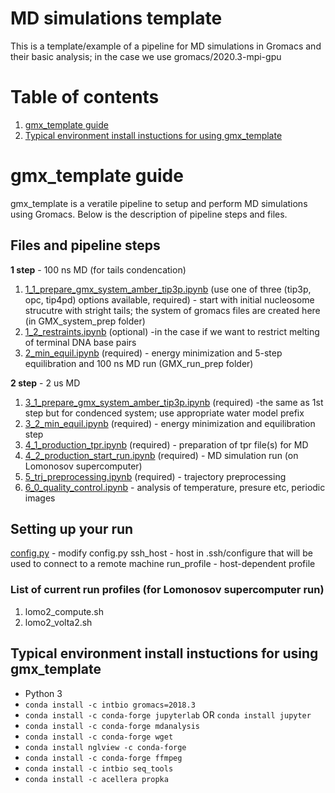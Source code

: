 # MD simulations template
This is a template/example of a pipeline for MD simulations in Gromacs and their basic analysis; in the case we use gromacs/2020.3-mpi-gpu

# Table of contents
1. [gmx_template guide](guide)
3. [Typical environment install instuctions for using gmx_template](#envinstall)


# gmx_template guide <a name="guide"></a>
gmx_template is a veratile pipeline to setup and perform MD simulations using Gromacs. Below is the description of pipeline steps and files.

## Files and pipeline steps

**1 step** - 100 ns MD (for tails condencation)
1. [1_1_prepare_gmx_system_amber_tip3p.ipynb](1_1_prepare_gmx_system_amber_tip3p.ipynb) (use one of three (tip3p, opc, tip4pd) options available, required) - start with initial nucleosome strucutre with stright tails; the system of gromacs files are created here (in GMX_system_prep folder) 
2. [1_2_restraints.ipynb](1_2_restraints.ipynb) (optional) -in the case if we want to restrict melting of terminal DNA base pairs  
3. [2_min_equil.ipynb](2_min_equil.ipynb) (required) - energy minimization and 5-step equilibration and 100 ns MD run (GMX_run_prep folder) 

**2 step** - 2 us MD 
1. [3_1_prepare_gmx_system_amber_tip3p.ipynb](3_1_prepare_gmx_system_amber_tip3p.ipynb) (required) -the same as 1st step but for condenced system; use appropriate water model prefix 
2. [3_2_min_equil.ipynb](3_2_min_equil.ipynb) (required) -  energy minimization and equilibration step 
3. [4_1_production_tpr.ipynb](4_1_production_tpr.ipynb) (required) - preparation of tpr file(s) for MD 
4. [4_2_production_start_run.ipynb](4_2_production_start_run.ipynb) (required) - MD simulation run (on Lomonosov supercomputer)
5. [5_trj_preprocessing.ipynb](5_trj_preprocessing.ipynb) (required) - trajectory preprocessing 
6. [6_0_quality_control.ipynb](6_0_quality_control.ipynb) - analysis of temperature, presure etc, periodic images 

## Setting up your run
[config.py](config.py) - modify config.py 
ssh_host - host in .ssh/configure that will be used to connect to a remote machine
run_profile - host-dependent profile 

### List of current run profiles (for Lomonosov supercomputer run)
1. lomo2_compute.sh 
2. lomo2_volta2.sh 

## Typical environment install instuctions for using gmx_template <a name="envinstall"></a>
- Python 3
- `conda install -c intbio gromacs=2018.3`
- `conda install -c conda-forge jupyterlab` OR `conda install jupyter`
- `conda install -c conda-forge mdanalysis`
- `conda install -c conda-forge wget`
- `conda install nglview -c conda-forge`
- `conda install -c conda-forge ffmpeg`
- `conda install -c intbio seq_tools`
- `conda install -c acellera propka`




